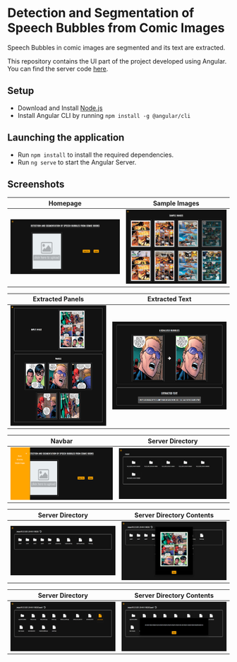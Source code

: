 # Detection and Segmentation of Speech Bubbles from Comic Images
Speech Bubbles in comic images are segmented and its text are extracted.

This repository contains the UI part of the project developed using Angular. You can find the server code [here](https://github.com/preeth04/Speech-Bubble-segmentation-from-Comic-books/blob/master/comic-bubble-segmentation).


## Setup
- Download and Install [Node.js](https://nodejs.org/en/)
- Install Angular CLI by running ```npm install -g @angular/cli```

## Launching the application
- Run ```npm install``` to install the required dependencies.
- Run ```ng serve``` to start the Angular Server.

## Screenshots
Homepage | Sample Images
------------ | -------------
![Homepage](screenshots/homepage.png) | ![Sample Images](screenshots/sample_images.png) 

Extracted Panels | Extracted Text
------------ | -------------
![GitHub Logo](screenshots/output_1.png) | ![GitHub Logo](screenshots/output_2.png) 

Navbar | Server Directory
------------ | -------------
![GitHub Logo](screenshots/navbar.png) | ![GitHub Logo](screenshots/server_directory.png) 

Server Directory | Server Directory Contents
------------ | -------------
![GitHub Logo](screenshots/server_directory_1.png) | ![GitHub Logo](screenshots/server_directory_1_1.png) 

Server Directory | Server Directory Contents
------------ | -------------
![GitHub Logo](screenshots/server_directory_2.png) | ![GitHub Logo](screenshots/server_directory_2_1.png) 